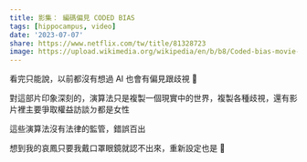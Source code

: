 ```yaml
---
title: 影集： 編碼偏見 CODED BIAS
tags: [hippocampus, video]
date: '2023-07-07'
share: https://www.netflix.com/tw/title/81328723
image: https://upload.wikimedia.org/wikipedia/en/b/b8/Coded-bias-movie-poster-md.jpg?_ex=100*100
---
```


看完只能說，以前都沒有想過 AI 也會有偏見跟歧視 🥹

對這部片印象深刻的，演算法只是複製一個現實中的世界，複製各種歧視，還有影片裡主要爭取權益訪談ㄉ都是女性

這些演算法沒有法律的監管，錯誤百出

想到我的哀鳳只要我戴口罩眼鏡就認不出來，重新設定也是 🫠
